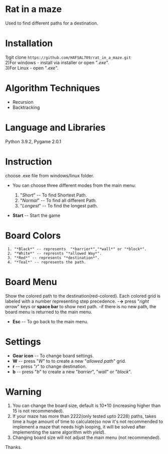 # Rat in a maze #
 Used to find different paths for a destination.
 
# Installation #
 1)git clone `https://github.com/HAFSAL789/rat_in_a_maze.git`  
 2)For windows - install via installer or open "*.exe*".  
 3)For Linux - open "*.exe*". 

# Algorithm Techniques #
 - Recursion
 - Backtracking
 
# Language and Libraries #
 Python 3.9.2, Pygame 2.0.1
 
# Instruction #
choose .exe file from windows/linux folder.
- You can choose three different modes from the main menu:   
     1. "*Short*" -- To find Shortest Path.  
     2. "*Normal*" -- To find all different Path. 
     3. "*Longest*" -- To find the longest path.   

- **Start** -- Start the game

# Board Colors #
     1. "*Black*" -- represents  "*barrier*","*wall*" or "*block*".
     2. "*White*" -- represnts "*allowed Way*".
     3. "*Red*" -- represents "*destination*".
     4. "*Teal*" -- represents the path.

# Board Menu #
Show the colored path to the destination(red-colored).
Each colored grid is labeled with a number representing step precedence.
-**->** press "*right arrow*" keys or **space bar** to show next path.
-if there is no new path, the board menu is returned to the main menu.
- **Esc** -- To go back to the main menu.

# Settings #
- **Gear icon** -- To change board settings.
- **W** -- press "*W*" to to create a new "*allowed path*" grid.
- **r** -- press "*r*" to change destination.
- **b** -- press "*b*" to create a new "*barrier*", "*wall*" or "*block*".

# Warning #
1) You can change the board size, default is 10*10 (increasing higher than 15 is not recommended).
2) If your maze has more than 2222(only tested upto 2228) paths, takes time a huge amount of time to calculate(so now it's not recommended to implement a maze that needs high looping, it will be solved after implementing the same algorithm with *yield*).
3) Changing board size will not adjust the main menu (not recommended).

Thanks.
